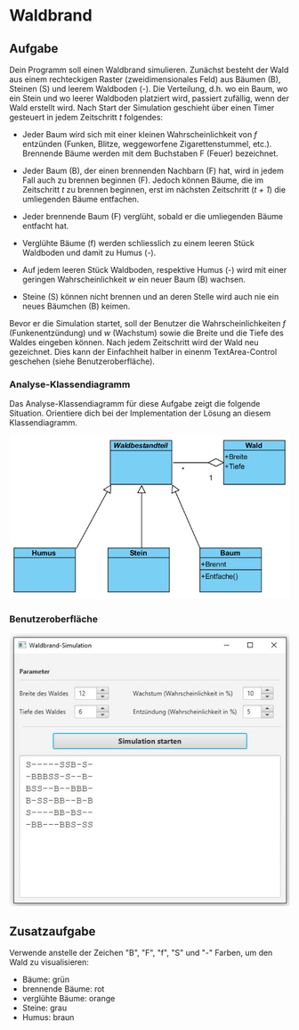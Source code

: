 # Waldbrand



## Aufgabe

Dein Programm soll einen Waldbrand simulieren. Zunächst besteht der Wald aus einem rechteckigen Raster (zweidimensionales Feld) aus Bäumen (B), Steinen (S) und leerem Waldboden (-). Die Verteilung, d.h. wo ein Baum, wo ein Stein und wo leerer Waldboden platziert wird, passiert zufällig, wenn der Wald erstellt wird.
Nach Start der Simulation geschieht über einen Timer gesteuert in jedem Zeitschritt _t_ folgendes:

- Jeder Baum wird sich mit einer kleinen Wahrscheinlichkeit von _f_ entzünden (Funken, Blitze, weggeworfene Zigarettenstummel, etc.). Brennende Bäume werden mit dem Buchstaben F (Feuer) bezeichnet.

- Jeder Baum (B), der einen brennenden Nachbarn (F) hat, wird in jedem Fall auch zu brennen beginnen (F). Jedoch können  Bäume, die im Zeitschritt _t_ zu brennen beginnen, erst im nächsten Zeitschritt (_t + 1_) die umliegenden Bäume entfachen.

- Jeder brennende Baum (F) verglüht, sobald er die umliegenden Bäume entfacht hat.

- Verglühte Bäume (f) werden schliesslich zu einem leeren Stück Waldboden und damit zu Humus (-).

- Auf jedem leeren Stück Waldboden, respektive Humus (-) wird mit einer geringen Wahrscheinlichkeit _w_ ein neuer Baum (B) wachsen.

- Steine (S) können nicht brennen und an deren Stelle wird auch nie ein neues Bäumchen (B) keimen.

Bevor er die Simulation startet, soll der Benutzer die Wahrscheinlichkeiten _f_ (Funkenentzündung) und _w_ (Wachstum) sowie die Breite und die Tiefe des Waldes eingeben können. Nach jedem Zeitschritt wird der Wald neu gezeichnet. Dies kann der Einfachheit halber in einenm TextArea-Control geschehen (siehe Benutzeroberfläche).


### Analyse-Klassendiagramm

Das Analyse-Klassendiagramm für diese Aufgabe zeigt die folgende Situation. Orientiere dich bei der Implementation der Lösung an diesem Klassendiagramm.

![](res/klassendiagramm.jpg)



### Benutzeroberfläche

![](res/gui.jpg)

## Zusatzaufgabe
Verwende anstelle der Zeichen "B", "F", "f", "S" und "-" Farben, um den Wald zu visualisieren: 
- Bäume: grün
- brennende Bäume: rot
- verglühte Bäume: orange
- Steine: grau
- Humus: braun





